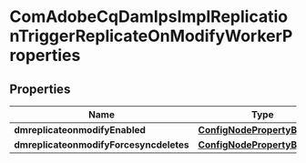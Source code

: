 
# ComAdobeCqDamIpsImplReplicationTriggerReplicateOnModifyWorkerProperties

## Properties
Name | Type | Description | Notes
------------ | ------------- | ------------- | -------------
**dmreplicateonmodifyEnabled** | [**ConfigNodePropertyBoolean**](ConfigNodePropertyBoolean.md) |  |  [optional]
**dmreplicateonmodifyForcesyncdeletes** | [**ConfigNodePropertyBoolean**](ConfigNodePropertyBoolean.md) |  |  [optional]




